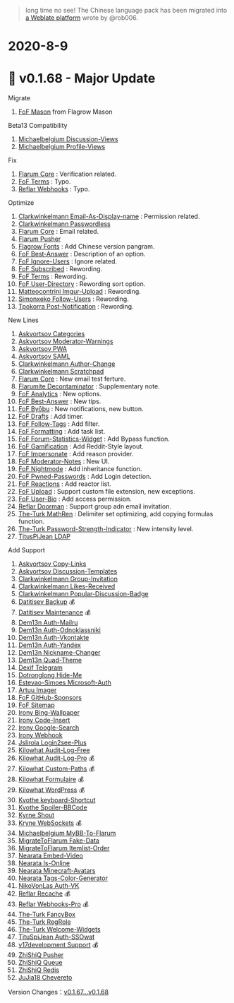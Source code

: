 > long time no see! The Chinese language pack has been migrated into [a Weblate platform](https://github.com/rob006-software/flarum-translations) wrote by @rob006.

# 2020-8-9
# 🌟 v0.1.68 - Major Update

Migrate
1. [FoF Mason](https://discuss.flarum.org/d/7028) from Flagrow Mason

Beta13 Compatibility
1. [Michaelbelgium Discussion-Views](https://discuss.flarum.org/d/7339)
2. [Michaelbelgium Profile-Views](https://discuss.flarum.org/d/7596)


Fix
1. [Flarum Core](https://github.com/flarum/core) : Verification related.
2. [FoF Terms](https://discuss.flarum.org/d/11714) : Typo.
3. [Reflar Webhooks](https://discuss.flarum.org/d/17812) : Typo.

Optimize
1. [Clarkwinkelmann Email-As-Display-name](https://discuss.flarum.org/d/22603) : Permission related.
2. [Clarkwinkelmann Passwordless](https://discuss.flarum.org/d/22606)
3. [Flarum Core](https://github.com/flarum/core) : Email related.
4. [Flarum Pusher](https://github.com/flarum/pusher)
5. [Flagrow Fonts](https://discuss.flarum.org/d/6207) : Add Chinese version pangram.
6. [FoF Best-Answer](https://discuss.flarum.org/d/21894) : Description of an option.
7. [FoF Ignore-Users](https://discuss.flarum.org/d/20681) : Ignore related.
8. [FoF Subscribed](https://discuss.flarum.org/d/20917) : Rewording.
9. [FoF Terms](https://discuss.flarum.org/d/11714) : Rewording.
10. [FoF User-Directory](https://discuss.flarum.org/d/5682) : Rewording sort option.
11. [Matteocontrini Imgur-Upload](https://discuss.flarum.org/d/18491) : Rewording.
12. [Simonxeko Follow-Users](https://discuss.flarum.org/d/22628) : Rewording.
13. [Tpokorra Post-Notification](https://discuss.flarum.org/d/20750) : Rewording.

New Lines
1. [Askvortsov Categories](https://discuss.flarum.org/d/23184)
2. [Askvortsov Moderator-Warnings](https://discuss.flarum.org/d/23228)
3. [Askvortsov PWA](https://discuss.flarum.org/d/23219)
4. [Askvortsov SAML](https://discuss.flarum.org/d/22757)
5. [Clarkwinkelmann Author-Change](https://discuss.flarum.org/d/21731)
6. [Clarkwinkelmann Scratchpad](https://discuss.flarum.org/d/23016)
7. [Flarum Core](https://github.com/flarum/core) : New email test ferture.
8. [Flarumite Decontaminator](https://discuss.flarum.org/d/23735) : Supplementary note.
9. [FoF Analytics](https://discuss.flarum.org/d/1983) : New options.
10. [FoF Best-Answer](https://discuss.flarum.org/d/21894) : New tips.
11. [FoF Byōbu](https://discuss.flarum.org/d/4762) : New notifications, new button.
12. [FoF Drafts](https://discuss.flarum.org/d/20957) : Add timer.
13. [FoF Follow-Tags](https://discuss.flarum.org/d/20525) : Add filter.
14. [FoF Formatting](https://discuss.flarum.org/d/17770) : Add task list.
15. [FoF Forum-Statistics-Widget](https://discuss.flarum.org/d/22380) : Add Bypass function.
16. [FoF Gamification](https://discuss.flarum.org/d/20671) : Add Reddit-Style layout.
17. [FoF Impersonate](https://discuss.flarum.org/d/9868) : Add reason provider.
18. [FoF Moderator-Notes](https://discuss.flarum.org/d/22925) : New UI.
19. [FoF Nightmode](https://discuss.flarum.org/d/21492) : Add inheritance function.
20. [FoF Pwned-Passwords](https://discuss.flarum.org/d/18348) : Add Login detection.
21. [FoF Reactions](https://discuss.flarum.org/d/20655) : Add reactor list.
22. [FoF Upload](https://discuss.flarum.org/d/4154) : Support custom file extension, new exceptions.
23. [FoF User-Bio](https://discuss.flarum.org/d/17775) : Add access permission.
24. [Reflar Doorman](https://discuss.flarum.org/d/17845) : Support group adn email invitation.
25. [The-Turk MathRen](https://discuss.flarum.org/d/22439) : Delimiter set optimizing, add copying formulas function.
26. [The-Turk Password-Strength-Indicator](https://discuss.flarum.org/d/22624) : New intensity level.
27. [TitusPiJean LDAP](https://discuss.flarum.org/d/9515)

Add Support
1. [Askvortsov Copy-Links](https://discuss.flarum.org/d/23885)
2. [Askvortsov Discussion-Templates](https://discuss.flarum.org/d/23950)
3. [Clarkwinkelmann Group-Invitation](https://discuss.flarum.org/d/24627)
4. [Clarkwinkelmann Likes-Received](https://discuss.flarum.org/d/24489)
5. [Clarkwinkelmann Popular-Discussion-Badge](https://discuss.flarum.org/d/24490)
6. [Datitisev Backup](https://discuss.flarum.org/d/23933) 💰
7. [Datitisev Maintenance](https://discuss.flarum.org/d/23930) 💰
8. [Dem13n Auth-Mailru](https://github.com/Dem13n/auth-mailru)
9. [Dem13n Auth-Odnoklassniki](https://github.com/Dem13n/auth-odnoklassniki)
10. [Dem13n Auth-Vkontakte](https://github.com/Dem13n/auth-vkontakte)
11. [Dem13n Auth-Yandex](https://github.com/Dem13n/auth-yandex)
12. [Dem13n Nickname-Changer](https://discuss.flarum.org/d/21238)
13. [Dem13n Quad-Theme](https://discuss.flarum.org/d/22618)
14. [Dexif Telegram](https://github.com/dexif/telegram)
15. [Dotronglong Hide-Me](https://github.com/dotronglong/flarum-hide-me)
16. [Estevao-Simoes Microsoft-Auth](https://github.com/estevao-simoes/flarum-microsoft-auth)
17. [Artuu Imager](https://discuss.flarum.org/d/24202)
18. [FoF GitHub-Sponsors](https://discuss.flarum.org/d/22260)
19. [FoF Sitemap](https://discuss.flarum.org/d/14941)
20. [Irony Bing-Wallpaper](https://github.com/892768447/flarum-ext-bing-wallpaper)
21. [Irony Code-Insert](https://github.com/892768447/flarum-ext-code-insert)
22. [Irony Google-Search](https://github.com/892768447/flarum-ext-google-search)
23. [Irony Webhook](https://github.com/892768447/flarum-ext-webhook)
24. [Jslirola Login2see-Plus](https://discuss.flarum.org/d/24193)
25. [Kilowhat Audit-Log-Free](https://discuss.flarum.org/d/24432)
26. [Kilowhat Audit-Log-Pro](https://discuss.flarum.org/d/24206) 💰
27. [Kilowhat Custom-Paths](https://discuss.flarum.org/d/23872) 💰
28. [Kilowhat Formulaire](https://discuss.flarum.org/d/23063) 💰
29. [Kilowhat WordPress](https://discuss.flarum.org/d/22229) 💰
30. [Kvothe keyboard-Shortcut](https://discuss.flarum.org/d/19301)
31. [Kvothe Spoiler-BBCode](https://discuss.flarum.org/d/19044)
32. [Kyrne Shout](https://discuss.flarum.org/d/24073)
33. [Kryne WebSockets](https://discuss.flarum.org/d/23473) 💰
34. [Michaelbelgium MyBB-To-Flarum](https://discuss.flarum.org/d/5506)
35. [MigrateToFlarum Fake-Data](https://discuss.flarum.org/d/21160)
36. [MigrateToFlarum Itemlist-Order](https://discuss.flarum.org/d/20477)
37. [Nearata Embed-Video](https://discuss.flarum.org/d/24527)
38. [Nearata Is-Online](https://discuss.flarum.org/d/24654)
39. [Nearata Minecraft-Avatars](https://discuss.flarum.org/d/24468)
40. [Nearata Tags-Color-Generator](https://discuss.flarum.org/d/24644)
41. [NikoVonLas Auth-VK](https://discuss.flarum.org/d/20756)
42. [Reflar Recache](https://discuss.flarum.org/d/20791) 💰
43. [Reflar Webhooks-Pro](https://extiverse.com/extension/reflar/webhooks-pro) 💰
44. [The-Turk FancyBox](https://discuss.flarum.org/d/19535/64)
45. [The-Turk RegRole](https://discuss.flarum.org/d/24500)
46. [The-Turk Welcome-Widgets](https://discuss.flarum.org/d/24496)
47. [TituSpiJean Auth-SSOwat](https://github.com/tituspijean/flarum-ext-auth-ssowat)
48. [v17development Support](https://discuss.flarum.org/d/23741) 💰
49. [ZhiShiQ Pusher](https://discuss.flarum.org/d/18697)
50. [ZhiShiQ Queue](https://discuss.flarum.org/d/18697)
51. [ZhiShiQ Redis](https://discuss.flarum.org/d/18697)
52. [JuJia18 Chevereto](https://discuss.flarum.org/d/23585)

Version Changes：[v0.1.67...v0.1.68](https://github.com/Littlegolden/flarum-lang-simplified-chinese/compare/v0.1.67...v0.1.68)